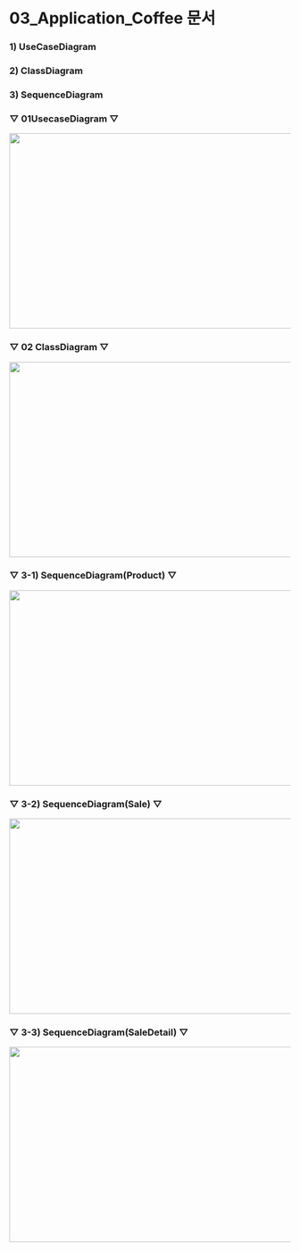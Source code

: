 # 03_Application_Coffee 문서 

### 1) UseCaseDiagram
### 2) ClassDiagram
### 3) SequenceDiagram

### ▽ 01UsecaseDiagram ▽
<img src=https://user-images.githubusercontent.com/59903316/97950952-dbf14e80-1ddb-11eb-97a4-4b3951e6ad07.png width="550" height="350">

### ▽ 02 ClassDiagram ▽
<img src=https://user-images.githubusercontent.com/59903316/97950953-dd227b80-1ddb-11eb-82f0-29a41d326b90.png width="550" height="350">

### ▽ 3-1) SequenceDiagram(Product) ▽
<img src=https://user-images.githubusercontent.com/59903316/97950955-dd227b80-1ddb-11eb-839e-5fea16579bd5.jpg width="550" height="350">


### ▽ 3-2) SequenceDiagram(Sale) ▽
<img src=https://user-images.githubusercontent.com/59903316/97950956-ddbb1200-1ddb-11eb-8c6e-36fbdf2edd9c.png width="550" height="350">

### ▽ 3-3) SequenceDiagram(SaleDetail) ▽
<img src=https://user-images.githubusercontent.com/59903316/97950957-ddbb1200-1ddb-11eb-8d52-79936506a323.png width="550" height="350">


